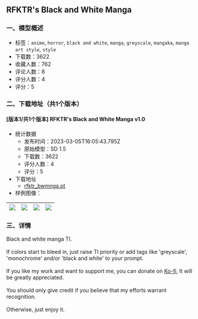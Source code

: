## RFKTR's Black and White Manga
### 一、模型概述

- 标签：`anime`, `horror`, `black and white`, `manga`, `greyscale`, `mangaka`, `manga art style`, `style`
- 下载数：3622
- 收藏人数：762
- 评论人数：8
- 评分人数：4
- 评分：5

### 二、下载地址（共1个版本）

#### [版本1/共1个版本] RFKTR's Black and White Manga v1.0

- 统计数据
  - 发布时间：2023-03-05T16:05:43.795Z
  - 原始模型：SD 1.5
  - 下载数：3622
  - 评分人数：4
  - 评分：5
- 下载地址
  - [rfktr_bwmnga.pt](https://civitai.com/api/download/models/6712)
- 样例图像：

| <img src="https://image.civitai.com/xG1nkqKTMzGDvpLrqFT7WA/9fb3beca-cb20-4e94-8d88-9c04f5963b00/width=450/61135.jpeg" /> | <img src="https://image.civitai.com/xG1nkqKTMzGDvpLrqFT7WA/b10ec685-ebb1-49f8-8c9e-8db96795d400/width=450/61146.jpeg" /> | <img src="https://image.civitai.com/xG1nkqKTMzGDvpLrqFT7WA/e0a1add3-9973-42f2-6ba3-d74cc524fd00/width=450/61145.jpeg" /> | <img src="https://image.civitai.com/xG1nkqKTMzGDvpLrqFT7WA/69df9401-41e2-43ed-17ab-8e350f33d800/width=450/61144.jpeg" /> |
| ---- | ---- | ---- | ---- |


### 三、详情
<p>Black and white manga TI.<br /><br />If colors start to bleed in, just raise TI priority or add tags like 'greyscale', 'monochrome' and/or 'black and white' to your prompt.<br /><br />If you like my work and want to support me, you can donate on <a target="_blank" rel="ugc" href="https://ko-fi.com/rfktr">Ko-fi</a>, It will be greatly appreciated.<br /><br />You should only give credit if you believe that my efforts warrant recognition.<br /><br />Otherwise, just enjoy it.</p>